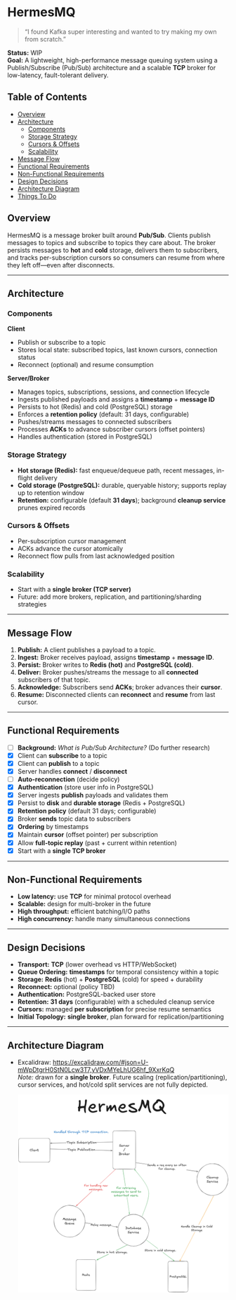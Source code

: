 # HermesMQ

> “I found Kafka super interesting and wanted to try making my own from scratch.”

**Status:** WIP  
**Goal:** A lightweight, high-performance message queuing system using a Publish/Subscribe (Pub/Sub) architecture and a scalable **TCP** broker for low-latency, fault-tolerant delivery.


## Table of Contents
- [Overview](#overview)
- [Architecture](#architecture)
  - [Components](#components)
  - [Storage Strategy](#storage-strategy)
  - [Cursors & Offsets](#cursors--offsets)
  - [Scalability](#scalability)
- [Message Flow](#message-flow)
- [Functional Requirements](#functional-requirements)
- [Non-Functional Requirements](#non-functional-requirements)
- [Design Decisions](#design-decisions)
- [Architecture Diagram](#architecture-diagram)
- [Things To Do](#things-to-do)

## Overview
HermesMQ is a message broker built around **Pub/Sub**. Clients publish messages to topics and subscribe to topics they care about. The broker persists messages to **hot** and **cold** storage, delivers them to subscribers, and tracks per-subscription cursors so consumers can resume from where they left off—even after disconnects.

---

## Architecture

### Components

**Client**
- Publish or subscribe to a topic
- Stores local state: subscribed topics, last known cursors, connection status
- Reconnect (optional) and resume consumption

**Server/Broker**
- Manages topics, subscriptions, sessions, and connection lifecycle
- Ingests published payloads and assigns a **timestamp** + **message ID**
- Persists to hot (Redis) and cold (PostgreSQL) storage
- Enforces a **retention policy** (default: 31 days, configurable)
- Pushes/streams messages to connected subscribers
- Processes **ACKs** to advance subscriber cursors (offset pointers)
- Handles authentication (stored in PostgreSQL)

### Storage Strategy
- **Hot storage (Redis):** fast enqueue/dequeue path, recent messages, in-flight delivery
- **Cold storage (PostgreSQL):** durable, queryable history; supports replay up to retention window
- **Retention:** configurable (default **31 days**); background **cleanup service** prunes expired records

### Cursors & Offsets
- Per-subscription cursor management
- ACKs advance the cursor atomically
- Reconnect flow pulls from last acknowledged position

### Scalability
- Start with a **single broker (TCP server)**
- Future: add more brokers, replication, and partitioning/sharding strategies

---

## Message Flow
1. **Publish:** A client publishes a payload to a topic.  
2. **Ingest:** Broker receives payload, assigns **timestamp** + **message ID**.  
3. **Persist:** Broker writes to **Redis (hot)** and **PostgreSQL (cold)**.  
4. **Deliver:** Broker pushes/streams the message to all **connected** subscribers of that topic.  
5. **Acknowledge:** Subscribers send **ACKs**; broker advances their **cursor**.  
6. **Resume:** Disconnected clients can **reconnect** and **resume** from last cursor.

---

## Functional Requirements
- [ ] **Background:** *What is Pub/Sub Architecture?* (Do further research)
- [x] Client can **subscribe** to a topic
- [x] Client can **publish** to a topic
- [x] Server handles **connect** / **disconnect**
- [ ] **Auto-reconnection** (decide policy)
- [x] **Authentication** (store user info in PostgreSQL)
- [x] Server ingests **publish** payloads and validates them
- [x] Persist to **disk** and **durable storage** (Redis + PostgreSQL)
- [x] **Retention policy** (default 31 days; configurable)
- [x] Broker **sends** topic data to subscribers
- [x] **Ordering** by timestamps
- [x] Maintain **cursor** (offset pointer) per subscription
- [x] Allow **full-topic replay** (past + current within retention)
- [x] Start with a **single TCP broker**

---

## Non-Functional Requirements
- **Low latency:** use **TCP** for minimal protocol overhead
- **Scalable:** design for multi-broker in the future
- **High throughput:** efficient batching/I/O paths
- **High concurrency:** handle many simultaneous connections

---

## Design Decisions
- **Transport:** **TCP** (lower overhead vs HTTP/WebSocket)
- **Queue Ordering:** **timestamps** for temporal consistency within a topic
- **Storage:** **Redis** (hot) + **PostgreSQL** (cold) for speed + durability
- **Reconnect:** optional (policy TBD)
- **Authentication:** PostgreSQL-backed user store
- **Retention:** **31 days** (configurable) with a scheduled cleanup service
- **Cursors:** managed **per subscription** for precise resume semantics
- **Initial Topology:** **single broker**, plan forward for replication/partitioning

---

## Architecture Diagram
- Excalidraw: <https://excalidraw.com/#json=U-mWpDtgrH0StN0Lcw3T7,yVDxMYeLhUG6hf_9XxrKqQ>  
  *Note:* drawn for a **single broker**. Future scaling (replication/partitioning), cursor services, and hot/cold split services are not fully depicted.
  
  ![HermesMQ Architecture](./images/hermesmq-initial-architecture.png)
